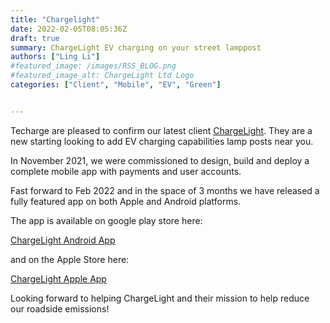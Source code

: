 ```yaml
---
title: "Chargelight"
date: 2022-02-05T08:05:36Z
draft: true
summary: ChargeLight EV charging on your street lamppost
authors: ["Ling Li"]
#featured_image: /images/RSS_BLOG.png
#featured_image_alt: ChargeLight Ltd Logo 
categories: ["Client", "Mobile", "EV", "Green"]


---
```

Techarge are pleased to confirm our latest client [ChargeLight](https://chargelight.co.uk).
They are a new starting looking to add EV charging capabilities lamp posts near you. 

In November 2021, we were commissioned to design, build and deploy a complete mobile app
with payments and user accounts. 

Fast forward to Feb 2022 and in the space of 3 months we have released a fully featured 
app on both Apple and Android platforms.

The app is available on google play store here:

[ChargeLight Android App](https://play.google.com/store/apps/details?id=uk.co.chargelight.app "ChargeLight Android App")

and on the Apple Store here:

[ChargeLight Apple App](https://app.apple.com/store/apps/details?id=uk.co.chargelight.app "ChargeLight Apple App")


Looking forward to helping ChargeLight and their mission to help reduce our roadside emissions!


